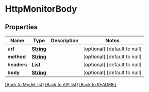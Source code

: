# HttpMonitorBody
## Properties

Name | Type | Description | Notes
------------ | ------------- | ------------- | -------------
**url** | [**String**](string.md) |  | [optional] [default to null]
**method** | [**String**](string.md) |  | [optional] [default to null]
**headers** | [**List**](HttpHeader.md) |  | [optional] [default to null]
**body** | [**String**](string.md) |  | [optional] [default to null]

[[Back to Model list]](../README.md#documentation-for-models) [[Back to API list]](../README.md#documentation-for-api-endpoints) [[Back to README]](../README.md)

